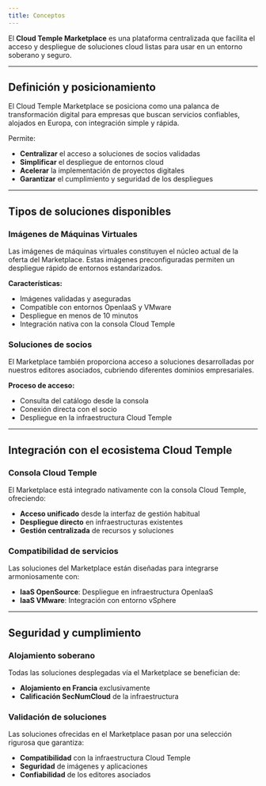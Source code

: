 ```yaml
---
title: Conceptos
---
```


El **Cloud Temple Marketplace** es una plataforma centralizada que facilita el acceso y despliegue de soluciones cloud listas para usar en un entorno soberano y seguro.

---

## Definición y posicionamiento

El Cloud Temple Marketplace se posiciona como una palanca de transformación digital para empresas que buscan servicios confiables, alojados en Europa, con integración simple y rápida.

Permite:
- **Centralizar** el acceso a soluciones de socios validadas
- **Simplificar** el despliegue de entornos cloud
- **Acelerar** la implementación de proyectos digitales
- **Garantizar** el cumplimiento y seguridad de los despliegues

---

## Tipos de soluciones disponibles

### Imágenes de Máquinas Virtuales

Las imágenes de máquinas virtuales constituyen el núcleo actual de la oferta del Marketplace. Estas imágenes preconfiguradas permiten un despliegue rápido de entornos estandarizados.

**Características:**
- Imágenes validadas y aseguradas
- Compatible con entornos OpenIaaS y VMware
- Despliegue en menos de 10 minutos
- Integración nativa con la consola Cloud Temple

### Soluciones de socios

El Marketplace también proporciona acceso a soluciones desarrolladas por nuestros editores asociados, cubriendo diferentes dominios empresariales.

**Proceso de acceso:**
- Consulta del catálogo desde la consola
- Conexión directa con el socio
- Despliegue en la infraestructura Cloud Temple

---

## Integración con el ecosistema Cloud Temple

### Consola Cloud Temple

El Marketplace está integrado nativamente con la consola Cloud Temple, ofreciendo:
- **Acceso unificado** desde la interfaz de gestión habitual
- **Despliegue directo** en infraestructuras existentes
- **Gestión centralizada** de recursos y soluciones

### Compatibilidad de servicios

Las soluciones del Marketplace están diseñadas para integrarse armoniosamente con:
- **IaaS OpenSource**: Despliegue en infraestructura OpenIaaS
- **IaaS VMware**: Integración con entorno vSphere

---

## Seguridad y cumplimiento

### Alojamiento soberano

Todas las soluciones desplegadas vía el Marketplace se benefician de:
- **Alojamiento en Francia** exclusivamente
- **Calificación SecNumCloud** de la infraestructura

### Validación de soluciones

Las soluciones ofrecidas en el Marketplace pasan por una selección rigurosa que garantiza:
- **Compatibilidad** con la infraestructura Cloud Temple
- **Seguridad** de imágenes y aplicaciones
- **Confiabilidad** de los editores asociados

